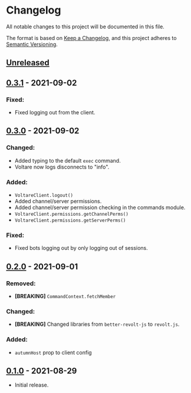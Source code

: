 # Changelog
All notable changes to this project will be documented in this file.

The format is based on [Keep a Changelog](https://keepachangelog.com/en/1.0.0/),
and this project adheres to [Semantic Versioning](https://semver.org/spec/v2.0.0.html).

## [Unreleased]
## [0.3.1] - 2021-09-02
### Fixed:
- Fixed logging out from the client.
## [0.3.0] - 2021-09-02
### Changed:
- Added typing to the default `exec` command.
- Voltare now logs disconnects to "info".
### Added:
- `VoltareClient.logout()`
- Added channel/server permissions.
- Added channel/server permission checking in the commands module.
- `VoltareClient.permissions.getChannelPerms()`
- `VoltareClient.permissions.getServerPerms()`
### Fixed:
- Fixed bots logging out by only logging out of sessions.
## [0.2.0] - 2021-09-01
### Removed:
- **[BREAKING]** `CommandContext.fetchMember`
### Changed:
- **[BREAKING]** Changed libraries from `better-revolt-js` to `revolt.js`.
### Added:
- `autumnHost` prop to client config
## [0.1.0] - 2021-08-29
- Initial release.

[Unreleased]: https://github.com/Dexare/Voltare/compare/v0.3.1...HEAD
[0.1.0]: https://github.com/Dexare/Dexare/releases/tag/v0.1.0
[0.2.0]: https://github.com/Dexare/Voltare/compare/v1.0.0...v0.2.0
[0.3.0]: https://github.com/Dexare/Voltare/compare/v0.2.0...v0.3.0
[0.3.1]: https://github.com/Dexare/Voltare/compare/v0.3.0...v0.3.1
